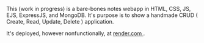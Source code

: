 This (work in progress) is a bare-bones notes webapp in HTML, CSS, JS, EJS, ExpressJS, and MongoDB. It's purpose is to show a handmade CRUD ( Create, Read, Update, Delete ) application.

It's deployed, however nonfunctionally, at [render.com ](https://notes-app-0.onrender.com/) .
